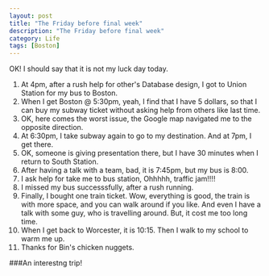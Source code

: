 ```yaml
---
layout: post
title: "The Friday before final week"
description: "The Friday before final week"
category: Life
tags: [Boston]
---
```

OK! I should say that it is not my luck day today.    

1. At 4pm, after a rush help for other's Database design, I got to Union Station for my bus to Boston.    
2. When I get Boston @ 5:30pm, yeah, I find that I have 5 dollars, so that I can buy my subway ticket without asking help from others like last time.   
3. OK, here comes the worst issue, the Google map navigated me to the opposite direction.     
4. At 6:30pm, I take subway again to go to my destination. And at 7pm, I get there.   
5. OK, someone is giving presentation there, but I have 30 minutes when I return to South Station.    
6. After having a talk with a team, bad, it is 7:45pm, but my bus is 8:00.    
7. I ask help for take me to bus station, Ohhhhh, traffic jam!!!!    
8. I missed my bus successsfully, after a rush running.    
9. Finally, I bought one train ticket.  Wow, everything is good, the train is with more space, and you can walk around if you like. And even I have a talk with some guy, who is travelling around.  But, it cost me too long time. 
10. When I get back to Worcester, it is 10:15. Then I walk to my school to warm me up. 
11. Thanks for Bin's chicken nuggets.    

###An interestng trip!